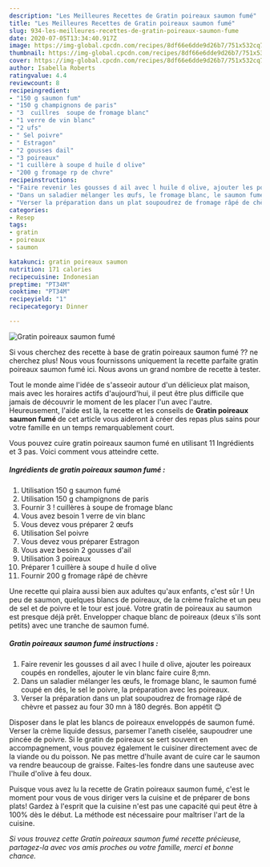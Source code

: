 ```yaml
---
description: "Les Meilleures Recettes de Gratin poireaux saumon fumé"
title: "Les Meilleures Recettes de Gratin poireaux saumon fumé"
slug: 934-les-meilleures-recettes-de-gratin-poireaux-saumon-fume
date: 2020-07-05T13:34:40.917Z
image: https://img-global.cpcdn.com/recipes/8df66e6dde9d26b7/751x532cq70/gratin-poireaux-saumon-fume-photo-principale-de-la-recette.jpg
thumbnail: https://img-global.cpcdn.com/recipes/8df66e6dde9d26b7/751x532cq70/gratin-poireaux-saumon-fume-photo-principale-de-la-recette.jpg
cover: https://img-global.cpcdn.com/recipes/8df66e6dde9d26b7/751x532cq70/gratin-poireaux-saumon-fume-photo-principale-de-la-recette.jpg
author: Isabella Roberts
ratingvalue: 4.4
reviewcount: 8
recipeingredient:
- "150 g saumon fum"
- "150 g champignons de paris"
- "3  cuillres  soupe de fromage blanc"
- "1 verre de vin blanc"
- "2 ufs"
- " Sel poivre"
- " Estragon"
- "2 gousses dail"
- "3 poireaux"
- "1 cuillère à soupe d huile d olive"
- "200 g fromage rp de chvre"
recipeinstructions:
- "Faire revenir les gousses d ail avec l huile d olive, ajouter les poireaux coupés en rondelles, ajouter le vin blanc faire cuire 8;mn."
- "Dans un saladier mélanger les œufs, le fromage blanc, le saumon fumé coupé en dés, le sel le poivre, la préparation avec les poireaux."
- "Verser la préparation dans un plat soupoudrez de fromage râpé de chèvre et passez au four 30 mn à 180 degrés. Bon appétit 😊"
categories:
- Resep
tags:
- gratin
- poireaux
- saumon

katakunci: gratin poireaux saumon 
nutrition: 171 calories
recipecuisine: Indonesian
preptime: "PT34M"
cooktime: "PT34M"
recipeyield: "1"
recipecategory: Dinner

---
```



![Gratin poireaux saumon fumé](https://img-global.cpcdn.com/recipes/8df66e6dde9d26b7/751x532cq70/gratin-poireaux-saumon-fume-photo-principale-de-la-recette.jpg)

Si vous cherchez des recette à base de gratin poireaux saumon fumé ?? ne cherchez plus! Nous vous fournissons uniquement la recette parfaite gratin poireaux saumon fumé ici. Nous avons un grand nombre de recette à tester.

Tout le monde aime l'idée de s'asseoir autour d'un délicieux plat maison, mais avec les horaires actifs d'aujourd'hui, il peut être plus difficile que jamais de découvrir le moment de les placer l'un avec l'autre. Heureusement, l'aide est là, la recette et les conseils de <strong> Gratin poireaux saumon fumé </strong> de cet article vous aideront à créer des repas plus sains pour votre famille en un temps remarquablement court.

<!--inarticleads1-->

Vous pouvez cuire gratin poireaux saumon fumé en utilisant 11 Ingrédients et 3 pas. Voici comment vous atteindre cette.

##### Ingrédients de gratin poireaux saumon fumé :

1. Utilisation 150 g saumon fumé
1. Utilisation 150 g champignons de paris
1. Fournir 3 ! cuillères à soupe de fromage blanc
1. Vous avez besoin 1 verre de vin blanc
1. Vous devez vous préparer 2 œufs
1. Utilisation  Sel poivre
1. Vous devez vous préparer  Estragon
1. Vous avez besoin 2 gousses d&#39;ail
1. Utilisation 3 poireaux
1. Préparer 1 cuillère à soupe d huile d olive
1. Fournir 200 g fromage râpé de chèvre


Une recette qui plaira aussi bien aux adultes qu&#39;aux enfants, c&#39;est sûr ! Un peu de saumon, quelques blancs de poireaux, de la crème fraîche et un peu de sel et de poivre et le tour est joué. Votre gratin de poireaux au saumon est presque déjà prêt. Envelopper chaque blanc de poireaux (deux s&#39;ils sont petits) avec une tranche de saumon fumé. 

<!--inarticleads2-->

##### Gratin poireaux saumon fumé instructions :

1. Faire revenir les gousses d ail avec l huile d olive, ajouter les poireaux coupés en rondelles, ajouter le vin blanc faire cuire 8;mn.
1. Dans un saladier mélanger les œufs, le fromage blanc, le saumon fumé coupé en dés, le sel le poivre, la préparation avec les poireaux.
1. Verser la préparation dans un plat soupoudrez de fromage râpé de chèvre et passez au four 30 mn à 180 degrés. Bon appétit 😊


Disposer dans le plat les blancs de poireaux enveloppés de saumon fumé. Verser la crème liquide dessus, parsemer l&#39;aneth ciselée, saupoudrer une pincée de poivre. Si le gratin de poireaux se sert souvent en accompagnement, vous pouvez également le cuisiner directement avec de la viande ou du poisson. Ne pas mettre d&#39;huile avant de cuire car le saumon va rendre beaucoup de graisse. Faites-les fondre dans une sauteuse avec l&#39;huile d&#39;olive à feu doux. 

<!--inarticleads1-->

<p>
Puisque vous avez lu la recette de Gratin poireaux saumon fumé, c'est le moment pour vous de vous diriger vers la cuisine et de préparer de bons plats! Gardez à l'esprit que la cuisine n'est pas une capacité qui peut être à 100% dès le début. La méthode est nécessaire pour maîtriser l'art de la cuisine.
</p>

<p>
<i>Si vous trouvez cette Gratin poireaux saumon fumé recette précieuse, partagez-la avec vos amis proches ou votre famille, merci et bonne chance.</i>
</p>
